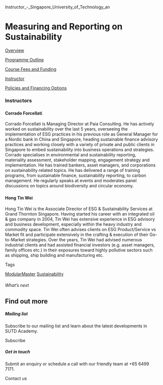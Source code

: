 Instructor_-_Singapore_University_of_Technology_an



Measuring and Reporting on Sustainability
=========================================

[Overview](/course/measuring-and-reporting-on-sustainability/#tabs)

[Programme Outline](/course/measuring-and-reporting-on-sustainability/programme-outline/#tabs)

[Course Fees and Funding](/course/measuring-and-reporting-on-sustainability/course-fees-and-funding/#tabs)

[Instructor](/course/measuring-and-reporting-on-sustainability/instructor/#tabs)

[Policies and Financing Options](/course/measuring-and-reporting-on-sustainability/policies-and-financing-options/#tabs)

### Instructors



###

#### **Corrado Forcellati**

Corrado Forcellati is Managing Director at Paia Consulting. He has actively worked on sustainability over the last 5 years, overseeing the implementation of ESG practices in his previous role as General Manager for a Nordic bank in China and Singapore, heading sustainable finance advisory practices and working closely with a variety of private and public clients in Singapore to embed sustainability into business operations and strategies. Corrado specialises in environmental and sustainability reporting, materiality assessment, stakeholder mapping, engagement strategy and implementation. He has trained bankers, asset managers, and corporations on sustainability related topics. He has delivered a range of training programs, from sustainable finance, sustainability reporting, to carbon management. He regularly speaks at events and moderates panel discussions on topics around biodiversity and circular economy.



###

###

#### **Hong Tin Wei**

Hong Tin Wei is the Associate Director of ESG & Sustainability Services at Grand Thornton Singapore. Having started his career with an integrated oil & gas company in 2004, Tin Wei has extensive experience in ESG advisory and business development, especially within the heavy industry and commodity space. Tin Wei often advises clients on ESG Product/Service vs Market fit and participate extensively in the crafting & execution of their Go-to-Market strategies. Over the years, Tin Wei had advised numerous industrial clients and had assisted financial investors (e.g. asset managers, family offices etc.) in their exposures toward highly pollutive sectors such as shipping, ship building and manufacturing etc.

Tags

[ModularMaster](/admissions/academy/courses-and-modules/?academy-type-course=792)
[Sustainability](/admissions/academy/courses-and-modules/?discipline=833)

###### What’s next

Find out more
-------------

##### Mailing list

Subscribe to our mailing list and learn about the latest developments in SUTD Academy.

Subscribe

##### Get in touch

Submit an enquiry or schedule a call with our friendly team at +65 6499 7171.

Contact us

